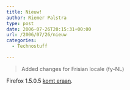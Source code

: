 ```yaml
---
title: Nieuw!
author: Riemer Palstra
type: post
date: 2006-07-26T20:15:31+00:00
url: /2006/07/26/nieuw
categories:
  - Technostuff

---
```

> Added changes for Frisian locale (fy-NL)

Firefox 1.5.0.5 [komt eraan][1].

 [1]: http://www.mozilla.com/firefox/releases/1.5.0.5.html